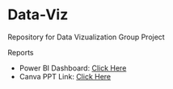 # Data-Viz
Repository for Data Vizualization Group Project

Reports
* Power BI Dashboard: [Click Here](https://app.powerbi.com/links/ipcZlG4lGD?ctid=35e8087e-75a7-4479-b528-df0fbbb7fc26&pbi_source=linkShare)
* Canva PPT Link: [Click Here](https://www.canva.com/design/DAGOybLNN6I/b3PDb_SYRuW4yzs-azMy-g/edit?utm_content=DAGOybLNN6I&utm_campaign=designshare&utm_medium=link2&utm_source=sharebutton)
